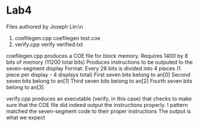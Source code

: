 # Lab4

Files authored by Joseph Lin:\n
1. coefilegen.cpp coefilegen test.coe
2. verify.cpp verify verified.txt

coefilegen.cpp produces a COE file for block memory.
Requires 1400 by 8 bits of memory (11200 total bits)
Produces instructions to be outputed to the seven-segment display
Format: 
Every 28 bits is divided into 4 pieces (1 piece per display - 4 displays total)
First seven bits belong to an[0]
Second seven bits belong to an[1]
Third seven bits belong to an[2]
Fourth seven bits belong to an[3]

verify.cpp produces an executable (verify, in this case) that checks
to make sure that the COE file did indeed output the instructions properly.
I pattern matched the seven-segment code to their proper instructions
The output is what we expect
